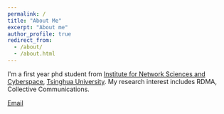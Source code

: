 ```yaml
---
permalink: /
title: "About Me"
excerpt: "About me"
author_profile: true
redirect_from: 
  - /about/
  - /about.html
---
```


I'm a first year phd student from [Institute for Network Sciences and Cyberspace](https://www.insc.tsinghua.edu.cn/), [Tsinghua University](https://www.tsinghua.edu.cn/). My research interest includes RDMA, Collective Communications.

[Email](mailto:cui-ym23@mails.tsinghua.edu.cn)
